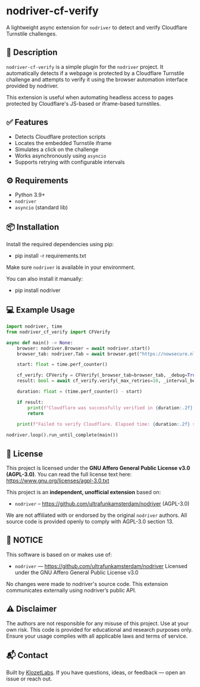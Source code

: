 # nodriver-cf-verify

A lightweight async extension for `nodriver` to detect and verify Cloudflare Turnstile challenges.


## 🚀 Description

`nodriver-cf-verify` is a simple plugin for the `nodriver` project.
It automatically detects if a webpage is protected by a Cloudflare Turnstile challenge and attempts to verify it using the browser automation interface provided by nodriver.

This extension is useful when automating headless access to pages protected by Cloudflare's JS-based or iframe-based turnstiles.


## ✅ Features

- Detects Cloudflare protection scripts
- Locates the embedded Turnstile iframe
- Simulates a click on the challenge
- Works asynchronously using `asyncio`
- Supports retrying with configurable intervals


## ⚙️ Requirements

- Python 3.9+
- `nodriver`
- `asyncio` (standard lib)


## 📦 Installation

Install the required dependencies using pip:
- pip install -r requirements.txt

Make sure `nodriver` is available in your environment.

You can also install it manually:
- pip install nodriver


## 💻 Example Usage

```python
import nodriver, time
from nodriver_cf_verify import CFVerify

async def main() -> None:
    browser: nodriver.Browser = await nodriver.start()
    browser_tab: nodriver.Tab = await browser.get("https://nowsecure.nl")

    start: float = time.perf_counter()

    cf_verify: CFVerify = CFVerify(_browser_tab=browser_tab, _debug=True)
    result: bool = await cf_verify.verify(_max_retries=10, _interval_between_retries=1, _reload_page_after_n_retries=0)

    duration: float = (time.perf_counter() - start)

    if result:
        print(f"Cloudflare was successfully verified in {duration:.2f} seconds.")
        return
    
    print(f"Failed to verify Cloudflare. Elapsed time: {duration:.2f} seconds.")

nodriver.loop().run_until_complete(main())
```


## 📄 License

This project is licensed under the **GNU Affero General Public License v3.0 (AGPL-3.0)**.
You can read the full license text here: https://www.gnu.org/licenses/agpl-3.0.txt

This project is an **independent, unofficial extension** based on:
- `nodriver` – https://github.com/ultrafunkamsterdam/nodriver (AGPL-3.0)

We are not affiliated with or endorsed by the original `nodriver` authors.
All source code is provided openly to comply with AGPL-3.0 section 13.


## 📝 NOTICE

This software is based on or makes use of:

- `nodriver` — https://github.com/ultrafunkamsterdam/nodriver
  Licensed under the GNU Affero General Public License v3.0

No changes were made to nodriver's source code.
This extension communicates externally using nodriver’s public API.


## ⚠️ Disclaimer

The authors are not responsible for any misuse of this project. Use at your own risk. This code is provided for educational and research purposes only. Ensure your usage complies with all applicable laws and terms of service.


## 📬 Contact

Built by [KlozetLabs](https://github.com/KlozetLabs).
If you have questions, ideas, or feedback — open an issue or reach out.
